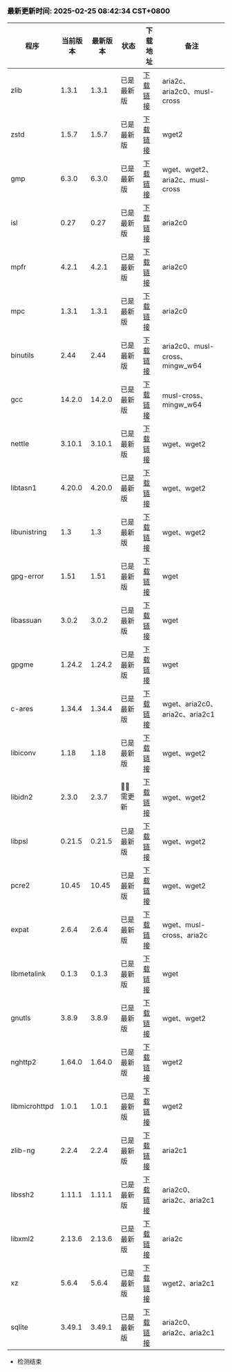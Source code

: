 ### <b><span style="color:black">最新更新时间: 2025-02-25 08:42:34 CST+0800</span></b> ###
| 程序 | 当前版本 | 最新版本 | 状态 | 下载地址 | 备注 |
| --- | --- | --- | --- | --- | --- |
| zlib | 1.3.1 | 1.3.1 | 已是最新版 | [下载链接](https://github.com/madler/zlib/releases/download/v1.3.1/zlib-1.3.1.tar.gz) | aria2c、aria2c0、musl-cross |
| zstd | 1.5.7 | 1.5.7 | 已是最新版 | [下载链接](https://github.com/facebook/zstd/releases/download/v1.5.7/zstd-1.5.7.tar.gz) | wget2 |
| gmp | 6.3.0 | 6.3.0 | 已是最新版 | [下载链接](https://ftp.gnu.org/gnu/gmp/gmp-6.3.0.tar.xz) | wget、wget2、aria2c、musl-cross |
| isl | 0.27 | 0.27 | 已是最新版 | [下载链接](https://libisl.sourceforge.io/isl-0.27.tar.xz) | aria2c0 |
| mpfr | 4.2.1 | 4.2.1 | 已是最新版 | [下载链接](https://ftp.gnu.org/gnu/mpfr/mpfr-4.2.1.tar.xz) | aria2c0 |
| mpc | 1.3.1 | 1.3.1 | 已是最新版 | [下载链接](https://ftp.gnu.org/gnu/mpc/mpc-1.3.1.tar.gz) | aria2c0 |
| binutils | 2.44 | 2.44 | 已是最新版 | [下载链接](https://ftp.gnu.org/gnu/binutils/binutils-2.44.tar.xz) | aria2c0、musl-cross、mingw_w64 |
| gcc | 14.2.0 | 14.2.0 | 已是最新版 | [下载链接](https://ftp.gnu.org/gnu/gcc/gcc-14.2.0/gcc-14.2.0.tar.xz) | musl-cross、mingw_w64 |
| nettle | 3.10.1 | 3.10.1 | 已是最新版 | [下载链接](https://ftp.gnu.org/gnu/nettle/nettle-3.10.1.tar.gz) | wget、wget2 |
| libtasn1 | 4.20.0 | 4.20.0 | 已是最新版 | [下载链接](https://ftp.gnu.org/gnu/libtasn1/libtasn1-4.20.0.tar.gz) | wget、wget2 |
| libunistring | 1.3 | 1.3 | 已是最新版 | [下载链接](https://ftp.gnu.org/gnu/libunistring/libunistring-1.3.tar.gz) | wget、wget2 |
| gpg-error | 1.51 | 1.51 | 已是最新版 | [下载链接](https://www.gnupg.org/ftp/gcrypt/libgpg-error/libgpg-error-1.51.tar.gz) | wget |
| libassuan | 3.0.2 | 3.0.2 | 已是最新版 | [下载链接](https://www.gnupg.org/ftp/gcrypt/libassuan/libassuan-3.0.2.tar.bz2) | wget |
| gpgme | 1.24.2 | 1.24.2 | 已是最新版 | [下载链接](https://www.gnupg.org/ftp/gcrypt/gpgme/gpgme-1.24.2.tar.bz2) | wget |
| c-ares | 1.34.4 | 1.34.4 | 已是最新版 | [下载链接](https://github.com/c-ares/c-ares/releases/download/v1.34.4/c-ares-1.34.4.tar.gz) | wget、aria2c0、aria2c、aria2c1 |
| libiconv | 1.18 | 1.18 | 已是最新版 | [下载链接](https://ftp.gnu.org/gnu/libiconv/libiconv-1.18.tar.gz) | wget、wget2 |
| libidn2 | 2.3.0 | 2.3.7 | 🔴🔴 需更新 | [下载链接](https://ftp.gnu.org/gnu/libidn/libidn2-2.3.7.tar.gz) | wget、wget2 |
| libpsl | 0.21.5 | 0.21.5 | 已是最新版 | [下载链接](https://github.com/rockdaboot/libpsl/releases/download/0.21.5/libpsl-0.21.5.tar.gz) | wget、wget2 |
| pcre2 | 10.45 | 10.45 | 已是最新版 | [下载链接](https://github.com/PCRE2Project/pcre2/releases/download/pcre2-10.45/pcre2-10.45.tar.bz2) | wget、wget2 |
| expat | 2.6.4 | 2.6.4 | 已是最新版 | [下载链接](https://github.com/libexpat/libexpat/releases/download/R_2_6_4/expat-2.6.4.tar.bz2) | wget、musl-cross、aria2c |
| libmetalink | 0.1.3 | 0.1.3 | 已是最新版 | [下载链接](https://github.com/metalink-dev/libmetalink/releases/download/release-0.1.3/libmetalink-0.1.3.tar.bz2) | wget |
| gnutls | 3.8.9 | 3.8.9 | 已是最新版 | [下载链接](https://www.gnupg.org/ftp/gcrypt/gnutls/v3.8/gnutls-3.8.9.tar.xz) | wget、wget2 |
| nghttp2 | 1.64.0 | 1.64.0 | 已是最新版 | [下载链接](https://github.com/nghttp2/nghttp2/releases/download/v1.64.0/nghttp2-1.64.0.tar.gz) | wget2 |
| libmicrohttpd | 1.0.1 | 1.0.1 | 已是最新版 | [下载链接](https://ftp.gnu.org/gnu/libmicrohttpd/libmicrohttpd-1.0.1.tar.gz) | wget2 |
| zlib-ng | 2.2.4 | 2.2.4 | 已是最新版 | [下载链接](https://github.com/zlib-ng/zlib-ng/releases/download/2.2.4/zlib-ng-win-arm-compat.zip) | aria2c1 |
| libssh2 | 1.11.1 | 1.11.1 | 已是最新版 | [下载链接](https://libssh2.org/download/libssh2-1.11.1.tar.xz) | aria2c0、aria2c、aria2c1 |
| libxml2 | 2.13.6 | 2.13.6 | 已是最新版 | [下载链接](https://download.gnome.org/sources/libxml2/2.13/libxml2-2.13.6.tar.xz) | aria2c |
| xz | 5.6.4 | 5.6.4 | 已是最新版 | [下载链接](https://sourceforge.net/projects/lzmautils/files/xz-5.6.4.tar.xz) | wget2、aria2c1 |
| sqlite | 3.49.1 | 3.49.1 | 已是最新版 | [下载链接](https://www.sqlite.org/autoconf-3490100.tar.gz) | aria2c0、aria2c、aria2c1 |

- 检测结束

